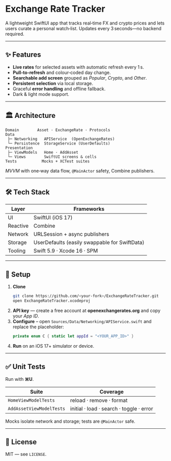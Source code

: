 # Exchange Rate Tracker

A lightweight SwiftUI app that tracks real‑time FX and crypto prices and lets users curate a personal watch‑list. Updates every 3 seconds—no backend required.

---

## ✨ Features

- **Live rates** for selected assets with automatic refresh every 1 s.
- **Pull‑to‑refresh** and colour‑coded day change.
- **Searchable add screen** grouped as *Popular*, *Crypto*, and *Other*.
- **Persistent selection** via local storage.
- Graceful **error handling** and offline fallback.
- Dark & light mode support.

---

## 🏛 Architecture

```
Domain        Asset · ExchangeRate · Protocols
Data
 ├─ Networking   APIService  (OpenExchangeRates)
 └─ Persistence  StorageService (UserDefaults)
Presentation
 ├─ ViewModels   Home · AddAsset
 └─ Views        SwiftUI screens & cells
Tests           Mocks + XCTest suites
```

*MVVM* with one‑way data flow, `@MainActor` safety, Combine publishers.

---

## 🛠 Tech Stack

| Layer | Frameworks |
|-------|------------|
| UI | SwiftUI (iOS 17) |
| Reactive | Combine |
| Network | URLSession + async publishers |
| Storage | UserDefaults (easily swappable for SwiftData) |
| Tooling | Swift 5.9 · Xcode 16 · SPM |

---

## 🔧 Setup

1. **Clone**
   ```bash
   git clone https://github.com/<your‑fork>/ExchangeRateTracker.git
   open ExchangeRateTracker.xcodeproj
   ```
2. **API key** — create a free account at **openexchangerates.org** and copy your *App ID*.
3. **Configure** – open `Sources/Data/Networking/APIService.swift` and replace the placeholder:
   ```swift
   private enum C { static let appId = "<YOUR_APP_ID>" }
   ```
4. **Run** on an iOS 17+ simulator or device.

---

## ✅ Unit Tests

Run with **⌘U**.

| Suite | Coverage |
|-------|----------|
| `HomeViewModelTests` | reload · remove · format |
| `AddAssetViewModelTests` | initial · load · search · toggle · error |

Mocks isolate network and storage; tests are `@MainActor` safe.

---

## 📄 License

MIT — see `LICENSE`.

